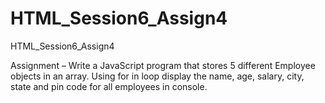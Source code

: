 # HTML_Session6_Assign4
HTML_Session6_Assign4

Assignment – Write a JavaScript program that stores 5 different Employee objects in an array. Using for in loop display the name, age, salary, city, state and pin code for all employees in console.
